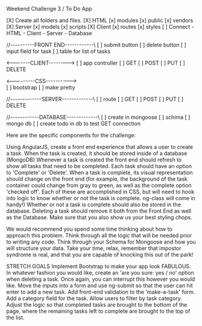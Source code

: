 Weekend Challenge 3 / To Do App

[X] Create all folders and files.
    [X] HTML        [x] modules     [x] public      [x] vendors
    [X] Server      [x] models      [x] scripts
    [X] Client      [x] routes      [x] styles
[ ] Connect - HTML - Client - Server - Database 

//----------FRONT END------------\\
[ ] submit button
[ ] delete button
[ ] input field for task
[ ] table for list of tasks

<-------CLIENT-------->
[ ] app controller
    [ ] GET
    [ ] POST
    [ ] PUT
    [ ] DELETE

<---------CSS---------->    
[ ] bootstrap
[ ] make pretty

//-------------SERVER-------------\\
[ ] route
    [ ] GET
    [ ] POST
    [ ] PUT
    [ ] DELETE

//------------DATABASE-------------\\
[ ] create in mongoose
[ ] schima
[ ] mongo db
[ ] create todo in db to test GET connection

Here are the specific components for the challenge:

Using AngularJS, create a front end experience that allows a user to create a task.
When the task is created, it should be stored inside of a database (MongoDB)
Whenever a task is created the front end should refresh to show all tasks that need to be completed.
Each task should have an option to 'Complete' or 'Delete'.
When a task is complete, its visual representation should change on the front end (for example, the background of the task container could change from gray to green, as well as the complete option 'checked off'. Each of these are accomplished in CSS, but will need to hook into logic to know whether or not the task is complete. ng-class will come in handy!)
Whether or not a task is complete should also be stored in the database.
Deleting a task should remove it both from the Front End as well as the Database.
Make sure that you also show us your best styling chops.

We would recommend you spend some time thinking about how to approach this problem. Think through all the logic that will be needed prior to writing any code. Think through your Schema for Mongoose and how you will structure your data. Take your time, relax, remember that impostor syndrome is real, and that you are capable of knocking this out of the park!

STRETCH GOALS
Implement Bootstrap to make your app look FABULOUS.
In whatever fashion you would like, create an 'are you sure: yes / no' option when deleting a task. Once again, you can interrupt this however you would like.
Move the inputs into a form and use ng-submit so that the user can hit enter to add a new task.
Add front-end validation to the 'make-a-task' form.
Add a category field for the task. Allow users to filter by task category.
Adjust the logic so that completed tasks are brought to the bottom of the page, where the remaining tasks left to complete are brought to the top of the list.